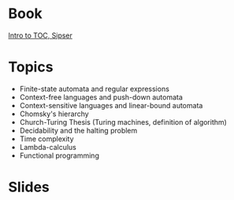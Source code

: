 <!-- TITLE: Languages And Computability -->
<!-- SUBTITLE: A quick summary of Languages And Computability -->

# Book
[Intro to TOC, Sipser](https://theswissbay.ch/pdf/Book/Introduction%20to%20the%20theory%20of%20computation_third%20edition%20-%20Michael%20Sipser.pdf)
# Topics
* Finite-state automata and regular expressions
* Context-free languages and push-down automata
* Context-sensitive languages and linear-bound automata
* Chomsky's hierarchy
* Church-Turing Thesis (Turing machines, definition of algorithm)
* Decidability and the halting problem
* Time complexity
* Lambda-calculus
* Functional programming

# Slides
